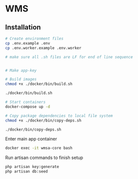 # WMS

## Installation

```bash
# Create environment files
cp .env.example .env
cp .env.worker.example .env.worker

# make sure all .sh files are LF for end of line sequence


# Make app-key

# Build images
chmod +x ./docker/bin/build.sh

./docker/bin/build.sh

# Start containers
docker-compose up -d

# Copy package dependencies to local file system
chmod +x ./docker/bin/copy-deps.sh

./docker/bin/copy-deps.sh
```

Enter main app container
```bash
docker exec -it wmsa-core bash
```

Run artisan commands to finish setup
```bash
php artisan key:generate
php artisan db:seed
```
